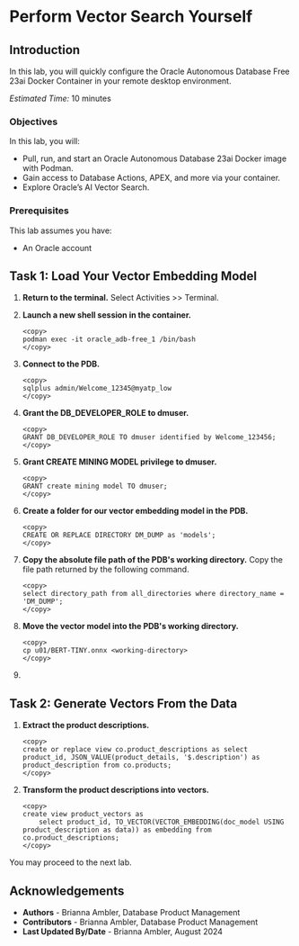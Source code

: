 # Perform Vector Search Yourself

## Introduction
In this lab, you will quickly configure the Oracle Autonomous Database Free 23ai Docker Container in your remote desktop environment.

*Estimated Time:* 10 minutes

### Objectives

In this lab, you will:

* Pull, run, and start an Oracle Autonomous Database 23ai Docker image with Podman.
* Gain access to Database Actions, APEX, and more via your container.
* Explore Oracle’s AI Vector Search. 

### Prerequisites
This lab assumes you have:
- An Oracle account


## Task 1: Load Your Vector Embedding Model

1. **Return to the terminal.** Select Activities >> Terminal.

2. **Launch a new shell session in the container.**
    ```
    <copy>
    podman exec -it oracle_adb-free_1 /bin/bash
    </copy>
    ```
    
3. **Connect to the PDB.**
    ```
    <copy>
    sqlplus admin/Welcome_12345@myatp_low
    </copy>
    ```

4. **Grant the DB_DEVELOPER_ROLE to dmuser.**
    ```
    <copy>
    GRANT DB_DEVELOPER_ROLE TO dmuser identified by Welcome_123456;
    </copy>
    ```

5. **Grant CREATE MINING MODEL privilege to dmuser.**
    ```
    <copy>
    GRANT create mining model TO dmuser;
    </copy>
    ```

6. **Create a folder for our vector embedding model in the PDB.**
    ```
    <copy>
    CREATE OR REPLACE DIRECTORY DM_DUMP as 'models';
    </copy>
    ```

7. **Copy the absolute file path of the PDB's working directory.** Copy the file path returned by the following command.
    ```
    <copy>
    select directory_path from all_directories where directory_name = 'DM_DUMP';
    </copy>
    ```

8. **Move the vector model into the PDB's working directory.**
    ```
    <copy>
    cp u01/BERT-TINY.onnx <working-directory>
    </copy>
    ```

9. 



## Task 2: Generate Vectors From the Data

1. **Extract the product descriptions.**
    ```
    <copy>
    create or replace view co.product_descriptions as select product_id, JSON_VALUE(product_details, '$.description') as product_description from co.products;
    </copy>
    ```

2. **Transform the product descriptions into vectors.**
    ```
    <copy>
    create view product_vectors as 
        select product_id, TO_VECTOR(VECTOR_EMBEDDING(doc_model USING product_description as data)) as embedding from co.product_descriptions;
    </copy>
    ```

You may proceed to the next lab.

## Acknowledgements
- **Authors** - Brianna Ambler, Database Product Management
- **Contributors** - Brianna Ambler, Database Product Management
- **Last Updated By/Date** - Brianna Ambler, August 2024
